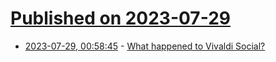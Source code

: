 # [Published on 2023-07-29](index.md)

* [2023-07-29, 00:58:45](https://lobste.rs/s/werofl/what_happened_vivaldi_social) - [What happened to Vivaldi Social?](https://thomasp.vivaldi.net/2023/07/28/what-happened-to-vivaldi-social/)
